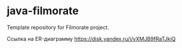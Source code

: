 # java-filmorate
Template repository for Filmorate project.

Ссылка на ER-диаграмму
https://disk.yandex.ru/i/yXMJB9fRaTJkiQ
